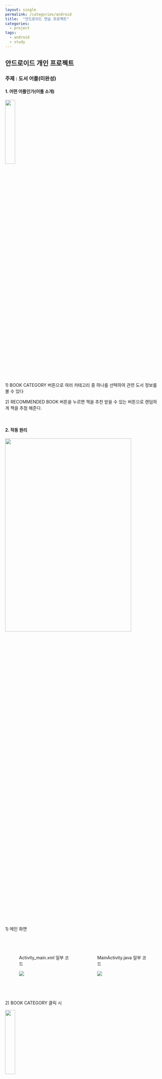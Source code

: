 ```yaml
---
layout: single
permalink: /categories/android
title:  "안드로이드 연습 프로젝트"
categories:
  - project
tags:
  - android
  - study
---
```


<h2>안드로이드 개인 프로젝트</h2>
<h3> 주제 : 도서 어플(미완성)</h3>

<h4>1. 어떤 어플인가(어플 소개)</h4>
<img src="https://user-images.githubusercontent.com/41532075/171998782-386b50dd-cc56-49bd-96e4-46bb1720d5fb.png" width="25%" height="23%">
<p>1) BOOK CATEGORY 버튼으로 여러 카테고리 중 
  하나를 선택하여 관련 도서 정보를 볼 수 있다</p>
<p>2) RECOMMENDED BOOK 버튼을 누르면 책을 추천 받을 수 있는 버튼으로
    랜덤하게 책을 추첨 해준다.</p>
<br>

<h4>2. 작동 원리</h4>
<img src = "https://user-images.githubusercontent.com/41532075/171999190-7bb4cb4e-e2d6-41c2-9a39-e2297363aec3.png"
     width="90%" height="40%">
<p>1) 메인 화면</p>
<div style="display: flex;">
<div style="border: 45px solid transparent; float:left;">
  <p>Activity_main.xml 일부 코드</p>
  <img src = "https://user-images.githubusercontent.com/41532075/171999772-52b65c93-aa66-41d0-9f63-4a24cbf491de.png">
</div>
<div style="border: 45px solid transparent; float:left;">
  <p>MainActivity.java 일부 코드</p>
  <img src="https://user-images.githubusercontent.com/41532075/171999707-895446d4-d302-4c13-b2cc-17cc3e61ff6f.png">
</div>
</div>
<br>
<p>2) BOOK CATEGORY 클릭 시</p>
<img src="https://user-images.githubusercontent.com/41532075/172006302-4fd305b6-c4b8-4088-ae88-19fcaf36c561.png" width="25%" height="23%">
<div style="display: flex;">
<div style="border: 45px solid transparent; float:left;">
  <p>category_activity.xml 일부 코드</p>
  <img src = "https://user-images.githubusercontent.com/41532075/172006575-0112bc31-1d4f-43ad-b3d1-bbefdca29d6a.png">
</div>
<div style="border: 45px solid transparent; float:left;">
  <p>CategoryActivity.java 일부 코드</p>
  <img src="https://user-images.githubusercontent.com/41532075/172006779-befed910-149b-493f-a763-20e6e6b40018.png">
</div>
</div>



